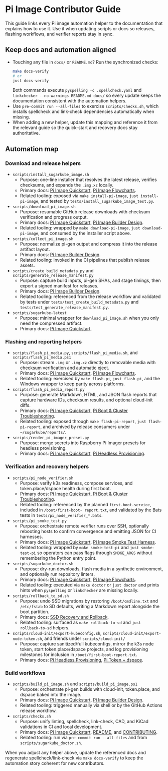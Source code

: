# Pi Image Contributor Guide

This guide links every Pi image automation helper to the documentation that explains how to use it.
Use it when updating scripts or docs so releases, flashing workflows, and verifier reports stay in
sync.

## Keep docs and automation aligned

- Touching any file in `docs/` or `README.md`? Run the synchronized checks:
  ```bash
  make docs-verify
  # or
  just docs-verify
  ```
  Both commands execute `pyspelling -c .spellcheck.yaml` and
  `linkchecker --no-warnings README.md docs/` so every update keeps the documentation consistent
  with the automation helpers.
- Use `pre-commit run --all-files` to exercise `scripts/checks.sh`, which installs spellcheck and
  link-check dependencies automatically when missing.
- When adding a new helper, update this mapping and reference it from the relevant guide so the
  quick-start and recovery docs stay authoritative.

## Automation map

### Download and release helpers

- `scripts/install_sugarkube_image.sh`
  - Purpose: one-line installer that resolves the latest release, verifies checksums, and expands
    the `.img.xz` locally.
  - Primary docs: [Pi Image Quickstart](./pi_image_quickstart.md),
    [Pi Image Flowcharts](./pi_image_flowcharts.md).
  - Related tooling: exposed via `make install-pi-image`, `just install-pi-image`, and tested by
    `tests/install_sugarkube_image_test.py`.
- `scripts/download_pi_image.sh`
  - Purpose: resumable GitHub release downloads with checksum verification and progress output.
  - Primary docs: [Pi Image Quickstart](./pi_image_quickstart.md),
    [Pi Image Builder Design](./pi_image_builder_design.md).
  - Related tooling: wrapped by `make download-pi-image`, `just download-pi-image`, and consumed by
    the installer script above.
- `scripts/collect_pi_image.sh`
  - Purpose: normalize pi-gen output and compress it into the release artifact layout.
  - Primary docs: [Pi Image Builder Design](./pi_image_builder_design.md).
  - Related tooling: invoked in the CI pipelines that publish release assets.
- `scripts/create_build_metadata.py` and `scripts/generate_release_manifest.py`
  - Purpose: capture build inputs, pi-gen SHAs, and stage timings, then export a signed manifest for
    releases.
  - Primary docs: [Pi Image Builder Design](./pi_image_builder_design.md).
  - Related tooling: referenced from the release workflow and validated by tests under
    `tests/test_create_build_metadata.py` and `tests/test_generate_release_manifest.py`.
- `scripts/sugarkube-latest`
  - Purpose: minimal wrapper for `download_pi_image.sh` when you only need the compressed artifact.
  - Primary docs: [Pi Image Quickstart](./pi_image_quickstart.md).

### Flashing and reporting helpers

- `scripts/flash_pi_media.py`, `scripts/flash_pi_media.sh`, and `scripts/flash_pi_media.ps1`
  - Purpose: stream `.img` or `.img.xz` directly to removable media with checksum verification and
    automatic eject.
  - Primary docs: [Pi Image Quickstart](./pi_image_quickstart.md),
    [Pi Image Flowcharts](./pi_image_flowcharts.md).
  - Related tooling: exercised by `make flash-pi`, `just flash-pi`, and the Windows wrapper to keep
    parity across platforms.
- `scripts/flash_pi_media_report.py`
  - Purpose: generate Markdown, HTML, and JSON flash reports that capture hardware IDs, checksum
    results, and optional cloud-init diffs.
  - Primary docs: [Pi Image Quickstart](./pi_image_quickstart.md),
    [Pi Boot & Cluster Troubleshooting](./pi_boot_troubleshooting.md).
  - Related tooling: exposed through `make flash-pi-report`, `just flash-pi-report`, and archived by
    release consumers under `~/sugarkube/reports/`.
- `scripts/render_pi_imager_preset.py`
  - Purpose: merge secrets into Raspberry Pi Imager presets for headless provisioning.
  - Primary docs: [Pi Image Quickstart](./pi_image_quickstart.md),
    [Pi Headless Provisioning](./pi_headless_provisioning.md).

### Verification and recovery helpers

- `scripts/pi_node_verifier.sh`
  - Purpose: verify k3s readiness, compose services, and token.place/dspace health during first
    boot.
  - Primary docs: [Pi Image Quickstart](./pi_image_quickstart.md),
    [Pi Boot & Cluster Troubleshooting](./pi_boot_troubleshooting.md).
  - Related tooling: referenced by the planned `first-boot.service`, included in `/boot/first-boot-
    report.txt`, and validated by the Bats tests in `tests/pi_node_verifier_*.bats`.
- `scripts/pi_smoke_test.py`
  - Purpose: orchestrate remote verifier runs over SSH, optionally rebooting hosts to confirm
    convergence and emitting JSON for CI harnesses.
  - Primary docs: [Pi Image Quickstart](./pi_image_quickstart.md),
    [Pi Image Smoke Test Harness](./pi_smoke_test.md).
  - Related tooling: wrapped by `make smoke-test-pi` and `just smoke-test-pi` so operators can pass
    flags through `SMOKE_ARGS` without remembering the Python entry point.
- `scripts/sugarkube_doctor.sh`
  - Purpose: dry-run downloads, flash media in a synthetic environment, and optionally run
    repository linters.
  - Primary docs: [Pi Image Quickstart](./pi_image_quickstart.md),
    [Pi Image Flowcharts](./pi_image_flowcharts.md).
  - Related tooling: executed via `make doctor` or `just doctor` and prints hints when `pyspelling`
    or `linkchecker` are missing locally.
- `scripts/rollback_to_sd.sh`
  - Purpose: undo SSD migrations by restoring `/boot/cmdline.txt` and `/etc/fstab` to SD defaults,
    writing a Markdown report alongside the boot partition.
  - Primary docs: [SSD Recovery and Rollback](./ssd_recovery.md).
  - Related tooling: surfaced as `make rollback-to-sd` and `just rollback-to-sd` helpers.
- `scripts/cloud-init/export-kubeconfig.sh`, `scripts/cloud-init/export-node-token.sh`, and friends under `scripts/cloud-init/`
  - Purpose: capture sanitized/full kubeconfigs, mirror the k3s node token, start token.place/dspace projects, and log provisioning milestones
    for inclusion in `/boot/first-boot-report.txt`.
  - Primary docs: [Pi Headless Provisioning](./pi_headless_provisioning.md),
    [Pi Token + dspace](./pi_token_dspace.md).

### Build workflows

- `scripts/build_pi_image.sh` and `scripts/build_pi_image.ps1`
  - Purpose: orchestrate pi-gen builds with cloud-init, token.place, and dspace baked into the
    image.
  - Primary docs: [Pi Image Quickstart](./pi_image_quickstart.md),
    [Pi Image Builder Design](./pi_image_builder_design.md).
  - Related tooling: triggered manually via shell or by the GitHub Actions release workflow.
- `scripts/checks.sh`
  - Purpose: unify linting, spellcheck, link-check, CAD, and KiCad validations in CI and local
    development.
  - Primary docs: [Pi Image Quickstart](./pi_image_quickstart.md),
    [README](../README.md), and [CONTRIBUTING](../CONTRIBUTING.md).
  - Related tooling: run via `pre-commit run --all-files` and from `scripts/sugarkube_doctor.sh`.

When you adjust any helper above, update the referenced docs and regenerate spellcheck/link-check via
`make docs-verify` to keep the automation story coherent for new contributors.

